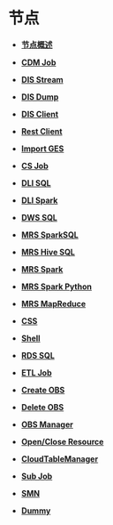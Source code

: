 # 节点<a name="dayu_01_0441"></a>

-   **[节点概述](节点概述.md)**  

-   **[CDM Job](CDM-Job.md)**  

-   **[DIS Stream](DIS-Stream.md)**  

-   **[DIS Dump](DIS-Dump.md)**  

-   **[DIS Client](DIS-Client.md)**  

-   **[Rest Client](Rest-Client.md)**  

-   **[Import GES](Import-GES.md)**  

-   **[CS Job](CS-Job.md)**  

-   **[DLI SQL](DLI-SQL.md)**  

-   **[DLI Spark](DLI-Spark.md)**  

-   **[DWS SQL](DWS-SQL.md)**  

-   **[MRS SparkSQL](MRS-SparkSQL.md)**  

-   **[MRS Hive SQL](MRS-Hive-SQL.md)**  

-   **[MRS Spark](MRS-Spark.md)**  

-   **[MRS Spark Python](MRS-Spark-Python.md)**  

-   **[MRS MapReduce](MRS-MapReduce.md)**  

-   **[CSS](CSS.md)**  

-   **[Shell](Shell.md)**  

-   **[RDS SQL](RDS-SQL.md)**  

-   **[ETL Job](ETL-Job.md)**  

-   **[Create OBS](Create-OBS.md)**  

-   **[Delete OBS](Delete-OBS.md)**  

-   **[OBS Manager](OBS-Manager.md)**  

-   **[Open/Close Resource](Open-Close-Resource.md)**  

-   **[CloudTableManager](CloudTableManager.md)**  

-   **[Sub Job](Sub-Job.md)**  

-   **[SMN](SMN.md)**  

-   **[Dummy](Dummy.md)**  



